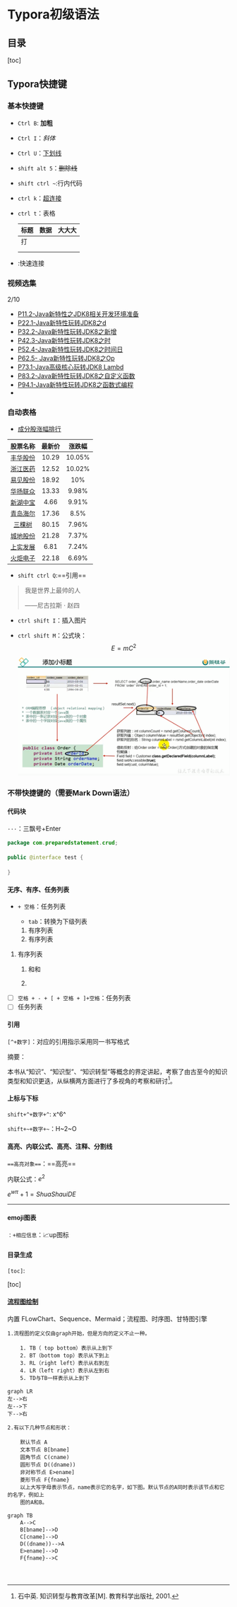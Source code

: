 # Typora初级语法

## 目录

[toc]



## Typora快捷键

### 基本快捷键

- `Ctrl B`: **加粗**

- `Ctrl I`：*斜体*

- `Ctrl U`：<u>下划线</u>

- `shift alt 5`：~~删除线~~

- `shift ctrl ~`:行内代码

- `ctrl k`：[超连接](https://www.bilibili.com/video/av8819726?from=search&seid=3832455290610242926)

- `ctrl t`：表格

  | 标题 | 数据 | 大大大 |
  | ---- | ---- | ------ |
  | 打   |      |        |
  |      |      |        |
  |      |      |        |

- [](#视频选集):快速连接

  

### 视频选集

2/10

- [P11.2-Java新特性之JDK8相关开发环境准备](https://www.bilibili.com/video/av74138938/?p=1)
- [P22.1-Java新特性玩转JDK8之d](https://www.bilibili.com/video/av74138938/?p=2)
- [P32.2-Java新特性玩转JDK8之新增](https://www.bilibili.com/video/av74138938/?p=3)
- [P42.3-Java新特性玩转JDK8之时](https://www.bilibili.com/video/av74138938/?p=4)
- [P52.4-Java新特性玩转JDK8之时间日](https://www.bilibili.com/video/av74138938/?p=5)
- [P62.5- Java新特性玩转JDK8之Op](https://www.bilibili.com/video/av74138938/?p=6)
- [P73.1-Java高级核心玩转JDK8 Lambd](https://www.bilibili.com/video/av74138938/?p=7)
- [P83.2-Java新特性玩转JDK8之自定义函数](https://www.bilibili.com/video/av74138938/?p=8)
- [P94.1-Java新特性玩转JDK8之函数式编程](https://www.bilibili.com/video/av74138938/?p=9)
- 

### 自动表格

- [成分股涨幅排行](javascript:void(0))

|                      股票名称                      | 最新价 | 涨跌幅 |
| :------------------------------------------------: | :----: | :----: |
| [丰华股份](http://stockpage.10jqka.com.cn/600615/) | 10.29  | 10.05% |
| [浙江医药](http://stockpage.10jqka.com.cn/600216/) | 12.52  | 10.02% |
| [易见股份](http://stockpage.10jqka.com.cn/600093/) | 18.92  |  10%   |
| [华扬联众](http://stockpage.10jqka.com.cn/603825/) | 13.33  | 9.98%  |
| [新湖中宝](http://stockpage.10jqka.com.cn/600208/) |  4.66  | 9.91%  |
| [青岛海尔](http://stockpage.10jqka.com.cn/600690/) | 17.36  |  8.5%  |
|  [三棵树](http://stockpage.10jqka.com.cn/603737/)  | 80.15  | 7.96%  |
| [城地股份](http://stockpage.10jqka.com.cn/603887/) | 21.28  | 7.37%  |
| [上实发展](http://stockpage.10jqka.com.cn/600748/) |  6.81  | 7.24%  |
| [火炬电子](http://stockpage.10jqka.com.cn/603678/) | 22.18  | 6.69%  |

- `shift ctrl Q`:==引用==

> 我是世界上最帅的人
>
> ——尼古拉斯 · 赵四

- `ctrl shift I`：插入图片

- `ctrl shift M`：公式块：
  $$
  E= mC^2
  $$
  

  

  ![图片](图片/查询操作编程思想流程.png)

  

  

### 不带快捷键的（需要Mark Down语法）

#### 代码块

`···`：三飘号+Enter

```java
package com.preparedstatement.crud;

public @interface test {

}


```

#### 无序、有序、任务列表

+ `+ 空格`：任务列表

  + `tab`：转换为下级列表

  1. 有序列表
  2. 有序列表

1. 有序列表

   1. 和和

   2. 

      

- [ ] `空格 + - + [ + 空格 + ]+空格`：任务列表
- [ ] 任务列表

#### 引用

`[^+数字]`：对应的引用指示采用同一书写格式

摘要：

本书从“知识”、“知识型”、“知识转型”等概念的界定讲起，考察了由古至今的知识类型和知识更迭，从纵横两方面进行了多视角的考察和研讨[^1]。

[^1]:石中英. 知识转型与教育改革[M]. 教育科学出版社, 2001.

#### 上标与下标

`shift+^+数字+^`: x^6^

`shift+~+数字+~`：H~2~O

#### 高亮、内联公式、高亮、注释、分割线

`==高亮对象==`：==高亮==

内联公式：$e^2$

$e^{w\pi}+1 = ShuaShauiDE$

<!--这一段显示不出来，在其他文档中-->

---



#### emoji图表

`：+相应信息`：:chart_with_upwards_trend:up图标

#### 目录生成

`[toc]`:

[toc]

#### [流程图绘制](https://blog.csdn.net/Subson/article/details/78054689)

内置 FLowChart、Sequence、Mermaid；流程图、时序图、甘特图引擎



```
1.流程图的定义仅由graph开始，但是方向的定义不止一种。

    1. TB（ top bottom）表示从上到下
    2. BT（bottom top）表示从下到上
    3. RL（right left）表示从右到左
    4. LR（left right）表示从左到右
    5. TD与TB一样表示从上到下

```

```mermaid
graph LR
左-->右
左-->下
下-->右
```

```
2.有以下几种节点和形状：

    默认节点 A
    文本节点 B[bname]
    圆角节点 C(cname)
    圆形节点 D((dname))
    非对称节点 E>ename]
    菱形节点 F{fname}
    以上大写字母表示节点，name表示它的名字，如下图。默认节点的A同时表示该节点和它的名字，例如上
    图的A和B。

```



```mermaid
graph TB
	A-->C
	B[bname]-->D
	C[cname]-->D
	D((dname))-->A
	E>ename]-->D
	F{fname}-->C
```

























​		

### 

